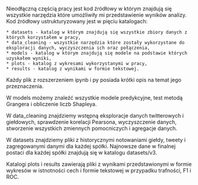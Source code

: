 Nieodłączną częścią pracy jest kod źródłowy w którym znajdują się wszystkie narzędzia które umożliwiły mi przedstawienie wyników analizy.
Kod źródłowy ustrukturyzowany jest w pięciu katalogach:

    * datasets - katalog w którym znajdują się wszystkie zbiory danych z których korzystałem w pracy,
    * data_cleaning - wszystkie narzędzia które zostały wykorzystane do eksploracji danych, wyczyszczenia ich oraz połączenia,
    * models - katalog w którym znajdują się modele na podstawie których uzyskałem wyniki,
    * plots - katalog z wykresami wykorzystanymi w pracy,
    * results - katalog z wynikami w formie tekstowej.

Każdy plik z rozszerzeniem ipynb i py posiada krótki opis na temat jego przeznaczenia.

W models możemy znaleźć wszystkie modele predykcyjne, test metodą Grangera i obliczenie liczb Shapleya.

W data_cleaning znajdziemy wstępną eksploracje danych twitterowych i giełdowych, sprawdzenie korelacji Pearsona, wyczyszczenie danych, stworzenie wszystkich zmiennych pomocniczych i agregacje danych.

W datasets znajdziemy pliki z historycznymi notowaniami giełdy, tweety i
zagregowanymi danymi dla każdej spółki. Najnowsze dane w finalnej postaci dla każdej spółki znajdują się w katalogu datasets/v3.

Katalogi plots i results zawierają pliki z wynikami przedstawionymi w formie wykresów w istnotności cech i formie tekstowej w przypadku trafności, F1 i ROC.